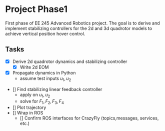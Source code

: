 # Project Phase1
First phase of EE 245 Advanced Robotics project. The goal is to derive and implement stabilizing controllers for the 2d and 3d quadrotor models to achieve vertical position hover control.

## Tasks
- [x] Derive 2d quadrotor dynamics and stabilizing controller
  - [x] Write 2d EOM
- [x] Propagate dynamics in Python
    - assume test inputs $u_1, u_2$ 
- [] Find stabilizing linear feedback controller
    - apply on $u_1,u_2$
    - solve for $F_1,F_2,F_3,F_4$
- [] Plot trajectory
- [] Wrap in ROS
  - [] Confirm ROS interfaces for CrazyFly (topics,messages, services, etc.)
  
